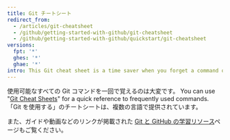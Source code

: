 ```yaml
---
title: Git チートシート
redirect_from:
  - /articles/git-cheatsheet
  - /github/getting-started-with-github/git-cheatsheet
  - /github/getting-started-with-github/quickstart/git-cheatsheet
versions:
  fpt: '*'
  ghes: '*'
  ghae: '*'
intro: This Git cheat sheet is a time saver when you forget a command or don't want to use help in the CLI.
---
```


使用可能なすべての Git コマンドを一回で覚えるのは大変です。 You can use "[Git Cheat Sheets](https://training.github.com/)" for a quick reference to frequently used commands. 「Git を使用する」のチートシートは、複数の言語で提供されています。

また、ガイドや動画などのリンクが掲載された [Git と GitHub の学習リソース](/articles/git-and-github-learning-resources/)ページもご覧ください。
